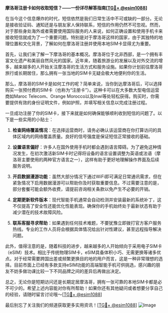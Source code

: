 **摩洛哥注册卡如何收取短信？——一份详尽解答指南[[TG💪+ @esim1088](https://t.me/s/esim1088)]**

在当今这个信息爆炸的时代，短信依然是我们日常生活中不可或缺的一部分。无论是接收验证码、通知还是与朋友家人保持联系，短信的作用仍然不可忽视。然而，对于那些身处海外或者需要使用国际服务的人来说，如何正确设置和使用手机卡来接收短信就成为了一个重要问题。特别是对于摩洛哥这样的国家，由于其独特的地理位置和文化背景，了解如何在摩洛哥注册并使用本地SIM卡显得尤为重要。

首先，让我们来了解一下摩洛哥的基本概况。摩洛哥位于北非西部，是一个拥有丰富文化遗产和美丽自然风光的国家。近年来，随着旅游业的发展以及对外交流的增多，越来越多的人开始关注摩洛哥的生活方式和服务设施。如果你计划前往摩洛哥旅行或长期居住，那么拥有一张当地的SIM卡无疑会极大地便利你的生活。

那么，摩洛哥的SIM卡是如何工作的呢？简单来说，当你到达摩洛哥后，可以选择购买一张预付费的SIM卡（也称为“注册卡”）。这种卡可以在大多数大型电信运营商如Maroc Telecom、Orange Morocco以及Inwi等处轻松获得。购买时，你需要提供有效的身份证明文件，例如护照，并填写相关信息以完成注册过程。

一旦成功注册了你的SIM卡，接下来就是如何确保能够顺利收到短信的问题了。以下是一些实用的小贴士：

1. **检查网络覆盖情况**：在选择运营商时，请务必确认该运营商在你打算访问的具体区域内的网络覆盖质量。良好的信号强度是保证短信正常接收的基础。
   
2. **设置语言偏好**：许多人在国外使用手机时都会遇到语言障碍。为了避免这种情况发生，在初次激活新SIM卡时记得将设备的语言设置调整为英语或法语（摩洛哥主要使用的两种官方语言之一），这样有助于更好地理解操作界面及后续服务说明。

3. **开启数据漫游功能**：虽然大部分情况下通过WiFi即可满足日常通讯需求，但在紧急情况下启用数据漫游可以帮助你及时获取重要信息。不过需要注意的是，部分套餐可能会额外收费，请提前咨询相关条款以免产生不必要的开销。

4. **定期更新软件版本**：现代智能手机通常会自动检测并安装最新的系统补丁，这不仅提高了安全性还能优化性能表现。确保你的手机始终处于最新状态有助于减少潜在的技术故障风险。

5. **联系客服寻求帮助**：如果遇到任何技术难题，不要犹豫立即拨打官方客户服务热线。专业的工作人员将会根据具体情况给出针对性建议，甚至远程指导解决问题。

此外，值得注意的是，随着科技的进步，越来越多的人开始倾向于采用电子SIM卡（eSIM）技术。相比于传统物理SIM卡，eSIM具备体积小巧、无需更换等诸多优点。对于经常需要跨国出差或频繁更换目的地的用户而言，这是一种非常理想的选择。目前市面上已经有多款支持eSIM功能的高端智能手机可供挑选，感兴趣的朋友不妨多做功课比较一下不同品牌之间的差异后再做出决定。

总之，无论你是短期访问还是长期定居摩洛哥，拥有一张可靠的本地SIM卡都是必不可少的。希望上述内容能对你有所帮助！如果你还有其他疑问或者想要分享自己的经验，请随时留言讨论哦～[[TG💪+ @esim1088](https://t.me/s/esim1088)]

最后别忘了关注我们的频道获取更多实用资讯！[[TG💪+ @esim1088](https://t.me/s/esim1088)] ![Image](https://i.postimg.cc/4NQfJmqS/Snipaste-2025-05-13-00-14-12.png)